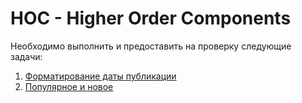 # HOC - Higher Order Components

Необходимо выполнить и предоставить на проверку следующие задачи:

1. [Форматирование даты публикации](time)
1. [Популярное и новое](highlight)
